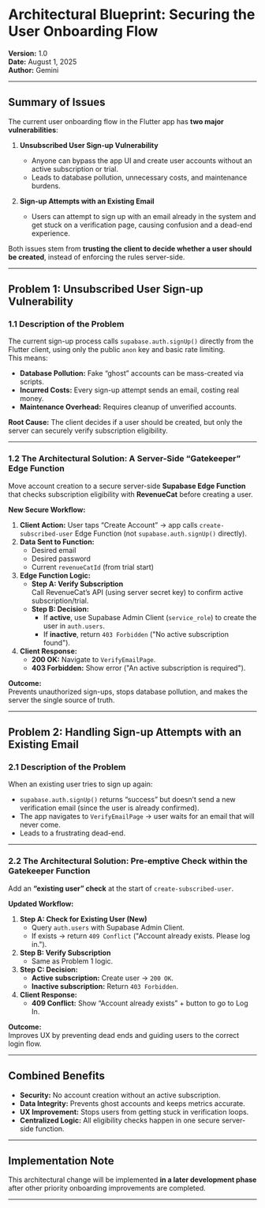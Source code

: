 # Architectural Blueprint: Securing the User Onboarding Flow  
**Version:** 1.0  
**Date:** August 1, 2025  
**Author:** Gemini  

---

## Summary of Issues

The current user onboarding flow in the Flutter app has **two major vulnerabilities**:

1. **Unsubscribed User Sign-up Vulnerability**  
   - Anyone can bypass the app UI and create user accounts without an active subscription or trial.
   - Leads to database pollution, unnecessary costs, and maintenance burdens.

2. **Sign-up Attempts with an Existing Email**  
   - Users can attempt to sign up with an email already in the system and get stuck on a verification page, causing confusion and a dead-end experience.

Both issues stem from **trusting the client to decide whether a user should be created**, instead of enforcing the rules server-side.

---

## Problem 1: Unsubscribed User Sign-up Vulnerability

### 1.1 Description of the Problem
The current sign-up process calls `supabase.auth.signUp()` directly from the Flutter client, using only the public `anon` key and basic rate limiting.  
This means:
- **Database Pollution:** Fake “ghost” accounts can be mass-created via scripts.
- **Incurred Costs:** Every sign-up attempt sends an email, costing real money.
- **Maintenance Overhead:** Requires cleanup of unverified accounts.

**Root Cause:** The client decides if a user should be created, but only the server can securely verify subscription eligibility.

---

### 1.2 The Architectural Solution: A Server-Side “Gatekeeper” Edge Function
Move account creation to a secure server-side **Supabase Edge Function** that checks subscription eligibility with **RevenueCat** before creating a user.

**New Secure Workflow:**
1. **Client Action:** User taps “Create Account” → app calls `create-subscribed-user` Edge Function (not `supabase.auth.signUp()` directly).
2. **Data Sent to Function:**
   - Desired email
   - Desired password
   - Current `revenueCatId` (from trial start)
3. **Edge Function Logic:**
   - **Step A: Verify Subscription**  
     Call RevenueCat’s API (using server secret key) to confirm active subscription/trial.
   - **Step B: Decision:**
     - If **active**, use Supabase Admin Client (`service_role`) to create the user in `auth.users`.
     - If **inactive**, return `403 Forbidden` ("No active subscription found").
4. **Client Response:**
   - **200 OK:** Navigate to `VerifyEmailPage`.
   - **403 Forbidden:** Show error ("An active subscription is required").

**Outcome:**  
Prevents unauthorized sign-ups, stops database pollution, and makes the server the single source of truth.

---

## Problem 2: Handling Sign-up Attempts with an Existing Email

### 2.1 Description of the Problem
When an existing user tries to sign up again:
- `supabase.auth.signUp()` returns “success” but doesn’t send a new verification email (since the user is already confirmed).
- The app navigates to `VerifyEmailPage` → user waits for an email that will never come.
- Leads to a frustrating dead-end.

---

### 2.2 The Architectural Solution: Pre-emptive Check within the Gatekeeper Function
Add an **“existing user” check** at the start of `create-subscribed-user`.

**Updated Workflow:**
1. **Step A: Check for Existing User (New)**  
   - Query `auth.users` with Supabase Admin Client.  
   - If exists → return `409 Conflict` ("Account already exists. Please log in.").
2. **Step B: Verify Subscription**  
   - Same as Problem 1 logic.
3. **Step C: Decision:**  
   - **Active subscription:** Create user → `200 OK`.
   - **Inactive subscription:** Return `403 Forbidden`.
4. **Client Response:**
   - **409 Conflict:** Show “Account already exists” + button to go to Log In.

**Outcome:**  
Improves UX by preventing dead ends and guiding users to the correct login flow.

---

## Combined Benefits
- **Security:** No account creation without an active subscription.
- **Data Integrity:** Prevents ghost accounts and keeps metrics accurate.
- **UX Improvement:** Stops users from getting stuck in verification loops.
- **Centralized Logic:** All eligibility checks happen in one secure server-side function.

---

## Implementation Note
This architectural change will be implemented **in a later development phase** after other priority onboarding improvements are completed.

---
